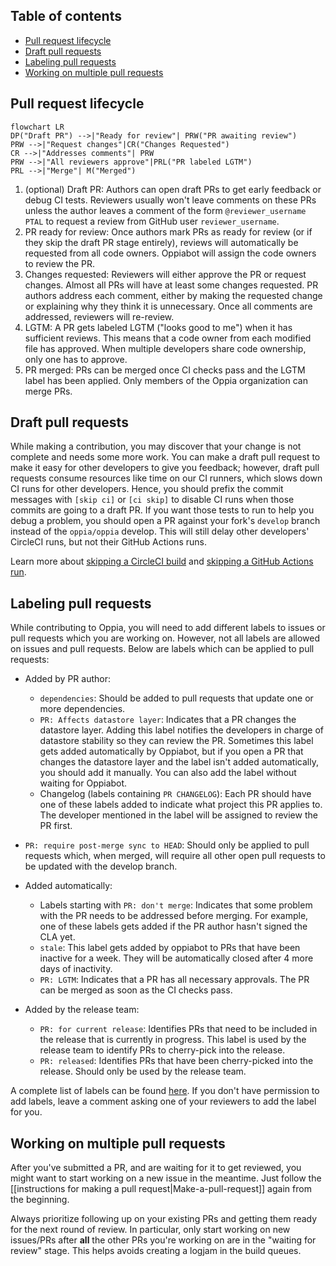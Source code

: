## Table of contents

* [Pull request lifecycle](#pull-request-lifecycle)
* [Draft pull requests](#draft-pull-requests)
* [Labeling pull requests](#labeling-pull-requests)
* [Working on multiple pull requests](#working-on-multiple-pull-requests)

## Pull request lifecycle
```mermaid
flowchart LR
DP("Draft PR") -->|"Ready for review"| PRW("PR awaiting review")
PRW -->|"Request changes"|CR("Changes Requested")
CR -->|"Addresses comments"| PRW
PRW -->|"All reviewers approve"|PRL("PR labeled LGTM")
PRL -->|"Merge"| M("Merged")
```


1. (optional) Draft PR: Authors can open draft PRs to get early feedback or debug CI tests. Reviewers usually won't leave comments on these PRs unless the author leaves a comment of the form `@reviewer_username PTAL` to request a review from GitHub user `reviewer_username`.
2. PR ready for review: Once authors mark PRs as ready for review (or if they skip the draft PR stage entirely), reviews will automatically be requested from all code owners. Oppiabot will assign the code owners to review the PR.
3. Changes requested: Reviewers will either approve the PR or request changes. Almost all PRs will have at least some changes requested. PR authors address each comment, either by making the requested change or explaining why they think it is unnecessary. Once all comments are addressed, reviewers will re-review.
4. LGTM: A PR gets labeled LGTM ("looks good to me") when it has sufficient reviews. This means that a code owner from each modified file has approved. When multiple developers share code ownership, only one has to approve.
5. PR merged: PRs can be merged once CI checks pass and the LGTM label has been applied. Only members of the Oppia organization can merge PRs.

## Draft pull requests

While making a contribution, you may discover that your change is not complete and needs some more work. You can make a draft pull request to make it easy for other developers to give you feedback; however, draft pull requests consume resources like time on our CI runners, which slows down CI runs for other developers. Hence, you should prefix the commit messages with `[skip ci]` or `[ci skip]` to disable CI runs when those commits are going to a draft PR. If you want those tests to run to help you debug a problem, you should open a PR against your fork's `develop` branch instead of the `oppia/oppia` develop. This will still delay other developers' CircleCI runs, but not their GitHub Actions runs.

Learn more about [skipping a CircleCI build](https://circleci.com/docs/2.0/skip-build/#skipping-a-build) and [skipping a GitHub Actions run](https://github.blog/changelog/2021-02-08-github-actions-skip-pull-request-and-push-workflows-with-skip-ci/).

## Labeling pull requests

While contributing to Oppia, you will need to add different labels to issues or pull requests which you are working on. However, not all labels are allowed on issues and pull requests. Below are labels which can be applied to pull requests:

* Added by PR author:

  * `dependencies`: Should be added to pull requests that update one or more dependencies.
  * `PR: Affects datastore layer`: Indicates that a PR changes the datastore layer. Adding this label notifies the developers in charge of datastore stability so they can review the PR. Sometimes this label gets added automatically by Oppiabot, but if you open a PR that changes the datastore layer and the label isn't added automatically, you should add it manually. You can also add the label without waiting for Oppiabot.
  * Changelog (labels containing `PR CHANGELOG`): Each PR should have one of these labels added to indicate what project this PR applies to. The developer mentioned in the label will be assigned to review the PR first.
* `PR: require post-merge sync to HEAD`: Should only be applied to pull requests which, when merged, will require all other open pull requests to be updated with the develop branch.

* Added automatically:

  * Labels starting with `PR: don't merge`: Indicates that some problem with the PR needs to be addressed before merging. For example, one of these labels gets added if the PR author hasn't signed the CLA yet.
  * `stale`: This label gets added by oppiabot to PRs that have been inactive for a week. They will be automatically closed after 4 more days of inactivity.
  * `PR: LGTM`: Indicates that a PR has all necessary approvals. The PR can be merged as soon as the CI checks pass.

* Added by the release team:

  * `PR: for current release`: Identifies PRs that need to be included in the release that is currently in progress. This label is used by the release team to identify PRs to cherry-pick into the release.
  * `PR: released`: Identifies PRs that have been cherry-picked into the release. Should only be used by the release team.

A complete list of labels can be found [here](https://github.com/oppia/oppia/labels). If you don't have permission to add labels, leave a comment asking one of your reviewers to add the label for you.

## Working on multiple pull requests

After you've submitted a PR, and are waiting for it to get reviewed, you might want to start working on a new issue in the meantime. Just follow the [[instructions for making a pull request|Make-a-pull-request]] again from the beginning.

Always prioritize following up on your existing PRs and getting them ready for the next round of review. In particular, only start working on new issues/PRs after **all** the other PRs you're working on are in the "waiting for review" stage. This helps avoids creating a logjam in the build queues.
